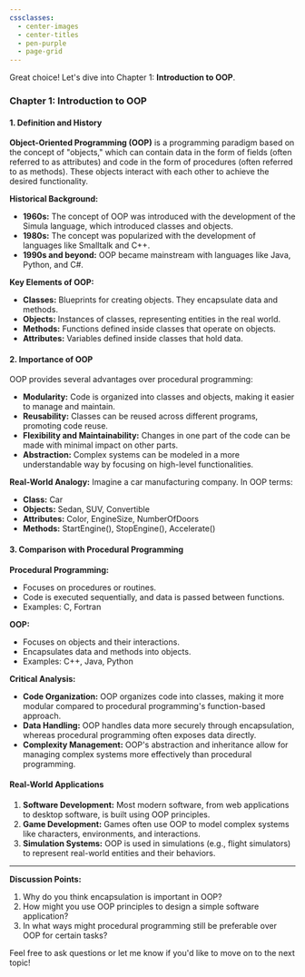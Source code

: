 ```yaml
---
cssclasses:
  - center-images
  - center-titles
  - pen-purple
  - page-grid
---
```

Great choice! Let's dive into Chapter 1: **Introduction to OOP**.

### **Chapter 1: Introduction to OOP**

#### **1. Definition and History**

**Object-Oriented Programming (OOP)** is a programming paradigm based on the concept of "objects," which can contain data in the form of fields (often referred to as attributes) and code in the form of procedures (often referred to as methods). These objects interact with each other to achieve the desired functionality.

**Historical Background:**
- **1960s:** The concept of OOP was introduced with the development of the Simula language, which introduced classes and objects.
- **1980s:** The concept was popularized with the development of languages like Smalltalk and C++.
- **1990s and beyond:** OOP became mainstream with languages like Java, Python, and C#.

**Key Elements of OOP:**
- **Classes:** Blueprints for creating objects. They encapsulate data and methods.
- **Objects:** Instances of classes, representing entities in the real world.
- **Methods:** Functions defined inside classes that operate on objects.
- **Attributes:** Variables defined inside classes that hold data.

#### **2. Importance of OOP**

OOP provides several advantages over procedural programming:

- **Modularity:** Code is organized into classes and objects, making it easier to manage and maintain.
- **Reusability:** Classes can be reused across different programs, promoting code reuse.
- **Flexibility and Maintainability:** Changes in one part of the code can be made with minimal impact on other parts.
- **Abstraction:** Complex systems can be modeled in a more understandable way by focusing on high-level functionalities.

**Real-World Analogy:**
Imagine a car manufacturing company. In OOP terms:
- **Class:** Car
- **Objects:** Sedan, SUV, Convertible
- **Attributes:** Color, EngineSize, NumberOfDoors
- **Methods:** StartEngine(), StopEngine(), Accelerate()

#### **3. Comparison with Procedural Programming**

**Procedural Programming:**
- Focuses on procedures or routines.
- Code is executed sequentially, and data is passed between functions.
- Examples: C, Fortran

**OOP:**
- Focuses on objects and their interactions.
- Encapsulates data and methods into objects.
- Examples: C++, Java, Python

**Critical Analysis:**
- **Code Organization:** OOP organizes code into classes, making it more modular compared to procedural programming's function-based approach.
- **Data Handling:** OOP handles data more securely through encapsulation, whereas procedural programming often exposes data directly.
- **Complexity Management:** OOP's abstraction and inheritance allow for managing complex systems more effectively than procedural programming.

#### **Real-World Applications**

1. **Software Development:** Most modern software, from web applications to desktop software, is built using OOP principles.
2. **Game Development:** Games often use OOP to model complex systems like characters, environments, and interactions.
3. **Simulation Systems:** OOP is used in simulations (e.g., flight simulators) to represent real-world entities and their behaviors.

---

**Discussion Points:**
1. Why do you think encapsulation is important in OOP?
2. How might you use OOP principles to design a simple software application?
3. In what ways might procedural programming still be preferable over OOP for certain tasks?

Feel free to ask questions or let me know if you'd like to move on to the next topic!